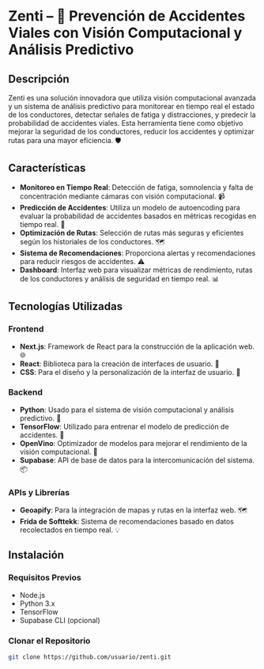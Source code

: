 # Zenti – 🚗 Prevención de Accidentes Viales con Visión Computacional y Análisis Predictivo

## Descripción
Zenti es una solución innovadora que utiliza visión computacional avanzada y un sistema de análisis predictivo para monitorear en tiempo real el estado de los conductores, detectar señales de fatiga y distracciones, y predecir la probabilidad de accidentes viales. Esta herramienta tiene como objetivo mejorar la seguridad de los conductores, reducir los accidentes y optimizar rutas para una mayor eficiencia. 🛡️

## Características
- **Monitoreo en Tiempo Real**: Detección de fatiga, somnolencia y falta de concentración mediante cámaras con visión computacional. 📹
- **Predicción de Accidentes**: Utiliza un modelo de autoencoding para evaluar la probabilidad de accidentes basados en métricas recogidas en tiempo real. 🔮
- **Optimización de Rutas**: Selección de rutas más seguras y eficientes según los historiales de los conductores. 🗺️
- **Sistema de Recomendaciones**: Proporciona alertas y recomendaciones para reducir riesgos de accidentes. ⚠️
- **Dashboard**: Interfaz web para visualizar métricas de rendimiento, rutas de los conductores y análisis de seguridad en tiempo real. 📊

## Tecnologías Utilizadas
### Frontend
- **Next.js**: Framework de React para la construcción de la aplicación web. 🌐
- **React**: Biblioteca para la creación de interfaces de usuario. 🔄
- **CSS**: Para el diseño y la personalización de la interfaz de usuario. 🎨

### Backend
- **Python**: Usado para el sistema de visión computacional y análisis predictivo. 🐍
- **TensorFlow**: Utilizado para entrenar el modelo de predicción de accidentes. 🤖
- **OpenVino**: Optimizador de modelos para mejorar el rendimiento de la visión computacional. 🚀
- **Supabase**: API de base de datos para la intercomunicación del sistema. 📦

### APIs y Librerías
- **Geoapify**: Para la integración de mapas y rutas en la interfaz web. 🗺️
- **Frida de Softtekk**: Sistema de recomendaciones basado en datos recolectados en tiempo real. 💡

## Instalación
### Requisitos Previos
- Node.js
- Python 3.x
- TensorFlow
- Supabase CLI (opcional)

### Clonar el Repositorio
```bash
git clone https://github.com/usuario/zenti.git
